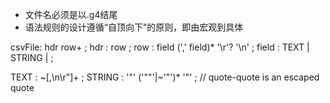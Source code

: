 - 文件名必须是以.g4结尾
- 语法规则的设计遵循“自顶向下”的原则，即由宏观到具体

csvFile: hdr row+ ;
hdr : row ;
row : field (',' field)* '\r'? '\n' ;
field
: TEXT
| STRING
|
;

TEXT   : ~[,\n\r"]+ ;
STRING : '"' ('""'|~'"')* '"' ; // quote-quote is an escaped quote